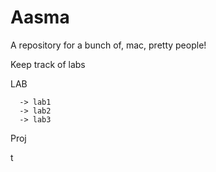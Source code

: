 Aasma
=====

A repository for a bunch of, mac, pretty people!

Keep track of labs
  
  LAB 
  
      -> lab1
      -> lab2
      -> lab3
 
  Proj
  
  
    
t